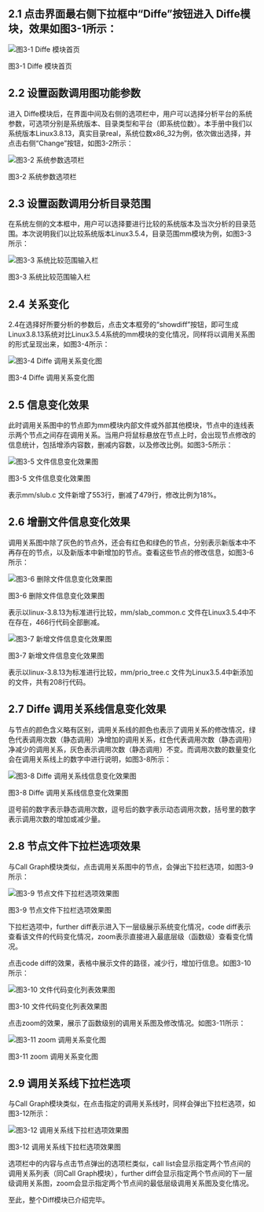 ## 2.1  点击界面最右侧下拉框中“Diffe”按钮进入 Diffe模块，效果如图3-1所示：

![图3-1 Diffe 模块首页](fig/3-01.png "图3-1 Diffe 模块首页")

图3-1 Diffe 模块首页

## 2.2	设置函数调用图功能参数
进入 Diffe模块后，在界面中间及右侧的选项栏中，用户可以选择分析平台的系统参数，可选项分别是系统版本、目录类型和平台（即系统位数）。本手册中我们以系统版本Linux3.8.13，真实目录real，系统位数x86_32为例，依次做出选择，并点击右侧“Change”按钮，如图3-2所示：

![图3-2 系统参数选项栏](fig/3-02.png "图3-2 系统参数选项栏")

图3-2 系统参数选项栏

## 2.3	设置函数调用分析目录范围
在系统左侧的文本框中，用户可以选择要进行比较的系统版本及当次分析的目录范围。本次说明我们以比较系统版本Linux3.5.4，目录范围mm模块为例，如图3-3所示：

![图3-3 系统比较范围输入栏](fig/3-03.png "图3-3 系统比较范围输入栏")

图3-3 系统比较范围输入栏

## 2.4	关系变化
2.4在选择好所要分析的参数后，点击文本框旁的“showdiff”按钮，即可生成Linux3.8.13系统对比Linux3.5.4系统的mm模块的变化情况，同样将以调用关系图的形式呈现出来，如图3-4所示：
 
![图3-4 Diffe 调用关系变化图](fig/3-04.png "图3-4 Diffe 调用关系变化图")

图3-4 Diffe 调用关系变化图

## 2.5	信息变化效果

此时调用关系图中的节点即为mm模块内部文件或外部其他模块，节点中的连线表示两个节点之间存在调用关系。当用户将鼠标悬放在节点上时，会出现节点修改的信息统计，包括增添内容数，删减内容数，以及修改比例。如图3-5所示：

![图3-5 文件信息变化效果图](fig/3-05.png "图3-5 文件信息变化效果图")

图3-5 文件信息变化效果图

表示mm/slub.c 文件新增了553行，删减了479行，修改比例为18%。

## 2.6	增删文件信息变化效果

调用关系图中除了灰色的节点外，还会有红色和绿色的节点，分别表示新版本中不再存在的节点，以及新版本中新增加的节点。查看这些节点的修改信息，如图3-6所示：

![图3-6 删除文件信息变化效果图](fig/3-06.png "图3-6 删除文件信息变化效果图")

图3-6 删除文件信息变化效果图

表示以linux-3.8.13为标准进行比较，mm/slab_common.c 文件在Linux3.5.4中不在存在，466行代码全部删减。

![图3-7 新增文件信息变化效果图](fig/3-07.png "图3-7 新增文件信息变化效果图")

图3-7 新增文件信息变化效果图

表示以linux-3.8.13为标准进行比较，mm/prio_tree.c 文件为Linux3.5.4中新添加的文件，共有208行代码。

## 2.7	Diffe 调用关系线信息变化效果

与节点的颜色含义略有区别，调用关系线的颜色也表示了调用关系的修改情况，绿色代表调用次数（静态调用）净增加的调用关系，红色代表调用次数（静态调用）净减少的调用关系，灰色表示调用次数（静态调用）不变。而调用次数的数量变化会在调用关系线上的数字中进行说明，如图3-8所示：

![图3-8 Diffe 调用关系线信息变化效果图](fig/3-08.png "图3-8 Diffe 调用关系线信息变化效果图")

图3-8 Diffe 调用关系线信息变化效果图

逗号前的数字表示静态调用次数，逗号后的数字表示动态调用次数，括号里的数字表示调用次数的增加或减少量。

## 2.8	节点文件下拉栏选项效果

与Call Graph模块类似，点击调用关系图中的节点，会弹出下拉栏选项，如图3-9所示：

![图3-9 节点文件下拉栏选项效果图](fig/3-09.png "图3-9 节点文件下拉栏选项效果图")

图3-9 节点文件下拉栏选项效果图

下拉栏选项中，further diff表示进入下一层级展示系统变化情况，code diff表示查看该文件的代码变化情况，zoom表示直接进入最底层级（函数级）查看变化情况。

点击code diff的效果，表格中展示文件的路径，减少行，增加行信息。如图3-10所示：

![图3-10 文件代码变化列表效果图](fig/3-10.png "图3-10 文件代码变化列表效果图")

图3-10 文件代码变化列表效果图

点击zoom的效果，展示了函数级别的调用关系图及修改情况。如图3-11所示：

![图3-11 zoom 调用关系变化图](fig/3-11.png "图3-11 zoom 调用关系变化图")

图3-11 zoom 调用关系变化图

## 2.9	调用关系线下拉栏选项

与Call Graph模块类似，在点击指定的调用关系线时，同样会弹出下拉栏选项，如图3-12所示：

![图3-12 调用关系线下拉栏选项效果图](fig/3-12.png "图3-12 调用关系线下拉栏选项效果图")

图3-12 调用关系线下拉栏选项效果图

选项栏中的内容与点击节点弹出的选项栏类似，call list会显示指定两个节点间的调用关系列表（同Call Graph模块），further diff会显示指定两个节点间的下一层级调用关系图，zoom会显示指定两个节点间的最低层级调用关系图及变化情况。

至此，整个Diff模块已介绍完毕。
